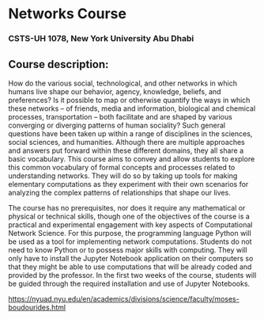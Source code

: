 # Networks Course 
### CSTS-UH 1078, New York University Abu Dhabi
## Course description:

How do the various social, technological, and other networks in which humans live shape our behavior, agency, knowledge, beliefs, and preferences? Is it possible to map or otherwise quantify the ways in which these networks – of friends, media and information, biological and chemical processes, transportation – both facilitate and are shaped by various converging or diverging patterns of human sociality? Such general questions have been taken up within a range of disciplines in the sciences, social sciences, and humanities. Although there are multiple approaches and answers put forward within these different domains, they all share a basic vocabulary. This course aims to convey and allow students to explore this common vocabulary of formal concepts and processes related to understanding networks. They will do so by taking up tools for making elementary computations as they experiment with their own scenarios for analyzing the complex patterns of relationships that shape our lives.

The course has no prerequisites, nor does it require any mathematical or physical or technical skills, though one of the objectives of the course is a practical and experimental engagement with key aspects of Computational Network Science. For this purpose, the programming language Python will be used as a tool for implementing network computations. Students do not need to know Python or to possess major skills with computing. They will only have to install the Jupyter Notebook application on their computers so that they might be able to use computations that will be already coded and provided by the professor. In the first two weeks of the course, students will be guided through the required installation and use of Jupyter Notebooks. 

https://nyuad.nyu.edu/en/academics/divisions/science/faculty/moses-boudourides.html
